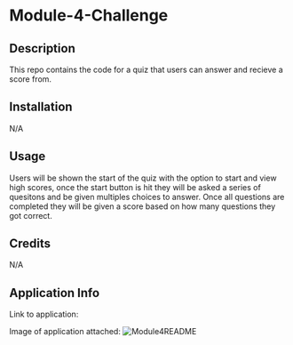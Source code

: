 # Module-4-Challenge

## Description

This repo contains the code for a quiz that users can answer and recieve a score from.

## Installation

N/A

## Usage

Users will be shown the start of the quiz with the option to start and view high scores, once the start button is hit they will be asked a series of quesitons and be given multiples choices to answer. Once all questions are completed they will be given a score based on how many questions they got correct.

## Credits

N/A

## Application Info

Link to application:

Image of application attached:
![Module4README](https://user-images.githubusercontent.com/43278458/202603980-1a16ae82-f333-4e7b-b10e-2fd4ffcb7b71.JPG)
